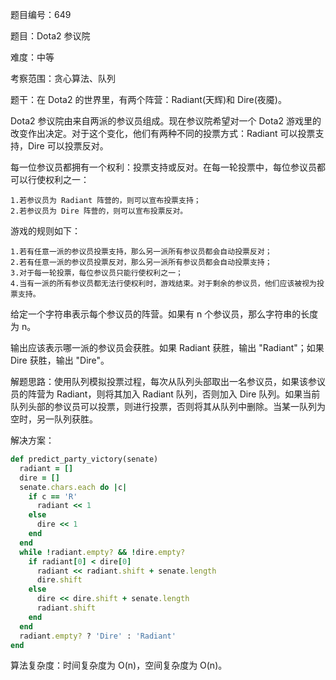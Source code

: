 题目编号：649

题目：Dota2 参议院

难度：中等

考察范围：贪心算法、队列

题干：在 Dota2 的世界里，有两个阵营：Radiant(天辉)和 Dire(夜魇)。

Dota2 参议院由来自两派的参议员组成。现在参议院希望对一个 Dota2 游戏里的改变作出决定。对于这个变化，他们有两种不同的投票方式：Radiant 可以投票支持，Dire 可以投票反对。

每一位参议员都拥有一个权利：投票支持或反对。在每一轮投票中，每位参议员都可以行使权利之一：

    1.若参议员为 Radiant 阵营的，则可以宣布投票支持；
    2.若参议员为 Dire 阵营的，则可以宣布投票反对。

游戏的规则如下：

    1.若有任意一派的参议员投票支持，那么另一派所有参议员都会自动投票反对；
    2.若有任意一派的参议员投票反对，那么另一派所有参议员都会自动投票支持；
    3.对于每一轮投票，每位参议员只能行使权利之一；
    4.当有一派的所有参议员都无法行使权利时，游戏结束。对于剩余的参议员，他们应该被视为投票支持。

给定一个字符串表示每个参议员的阵营。如果有 n 个参议员，那么字符串的长度为 n。

输出应该表示哪一派的参议员会获胜。如果 Radiant 获胜，输出 "Radiant"；如果 Dire 获胜，输出 "Dire"。

解题思路：使用队列模拟投票过程，每次从队列头部取出一名参议员，如果该参议员的阵营为 Radiant，则将其加入 Radiant 队列，否则加入 Dire 队列。如果当前队列头部的参议员可以投票，则进行投票，否则将其从队列中删除。当某一队列为空时，另一队列获胜。

解决方案：

```ruby
def predict_party_victory(senate)
  radiant = []
  dire = []
  senate.chars.each do |c|
    if c == 'R'
      radiant << 1
    else
      dire << 1
    end
  end
  while !radiant.empty? && !dire.empty?
    if radiant[0] < dire[0]
      radiant << radiant.shift + senate.length
      dire.shift
    else
      dire << dire.shift + senate.length
      radiant.shift
    end
  end
  radiant.empty? ? 'Dire' : 'Radiant'
end
```

算法复杂度：时间复杂度为 O(n)，空间复杂度为 O(n)。
